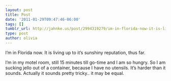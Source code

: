 ```yaml
---
layout: post
title: Post
date: '2011-01-29T09:47:46-06:00'
tags: []
tumblr_url: http://jahnke.us/post/2994319279/im-in-florida-now-it-is-living-up-to-its
type: post
author: olivia
---
```


I’m in Florida now. It is living up to it’s sunshiny reputation, thus far. 

I’m in my motel room, still 15 minutes till go-time and I am so hungry. So I am sucking jello out of a container, because I have no utensils. It’s harder than it sounds. Actually it sounds pretty tricky.. it may be equal. 
